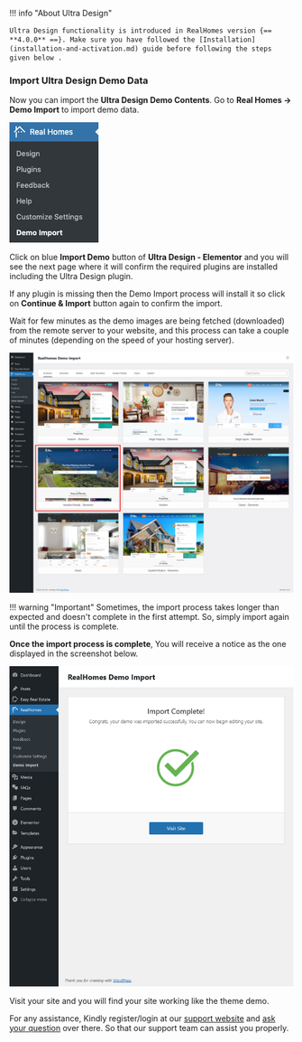 !!! info "About Ultra Design"

    Ultra Design functionality is introduced in RealHomes version {== **4.0.0** ==}. Make sure you have followed the [Installation](installation-and-activation.md) guide before following the steps given below .

### **Import Ultra Design Demo Data**

Now you can import the **Ultra Design Demo Contents**. Go to **Real Homes → Demo Import** to import demo data.

![Screenshot](images/import-demo/import-demo-data.png)

Click on blue **Import Demo** button of **Ultra Design - Elementor** and you will see the next page where it will confirm the required plugins are installed including the Ultra Design plugin.

If any plugin is missing then the Demo Import process will install it so click on **Continue & Import** button again to confirm the import.

Wait for few minutes as the demo images are being fetched (downloaded) from the remote server to your website, and this process can take a couple of minutes (depending on the speed of your hosting server).

![Screenshot](images/vacation-rentals/demo-import.jpg)

!!! warning "Important"
    Sometimes, the import process takes longer than expected and doesn't complete in the first attempt. So, simply import again until the process is complete.

**Once the import process is complete**, You will receive a notice as the one displayed in the screenshot below.

![Screenshot](images/import-demo/all-done.png)

Visit your site and you will find your site working like the theme demo.

For any assistance, Kindly register/login at our [support website](https://support.inspirythemes.com/login-register/) and [ask your question](https://support.inspirythemes.com/ask-question/) over there. So that our support team can assist you properly.